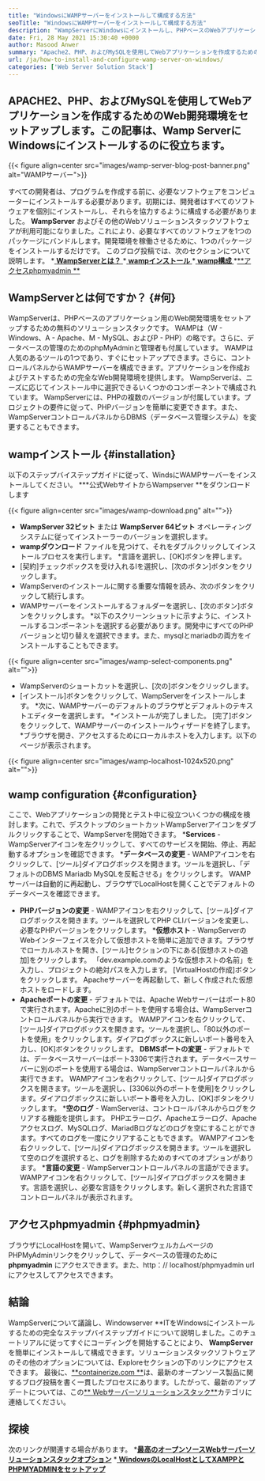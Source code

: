```yaml
---
title: "WindowsにWAMPサーバーをインストールして構成する方法" 
seoTitle: "WindowsにWAMPサーバーをインストールして構成する方法" 
description: "WampServerにWindowsにインストールし、PHPベースのWebアプリケーションの開発を迅速に開始します。 WAMPサーバーは、Windows 32と64ビットの両方で使用できます。" 
date: Fri, 28 May 2021 15:30:40 +0000
author: Masood Anwer
summary: "Apache2、PHP、およびMySQLを使用してWebアプリケーションを作成するためのWeb開発環境をセットアップします。この記事は、Wamp ServerにWindowsにインストールするのに役立ちます。" 
url: /ja/how-to-install-and-configure-wamp-server-on-windows/
categories: ['Web Server Solution Stack']
---
```


## APACHE2、PHP、およびMySQLを使用してWebアプリケーションを作成するためのWeb開発環境をセットアップします。この記事は、Wamp ServerにWindowsにインストールするのに役立ちます。

{{< figure align=center src="images/wamp-server-blog-post-banner.png" alt="WAMPサーバー">}}

すべての開発者は、プログラムを作成する前に、必要なソフトウェアをコンピューターにインストールする必要があります。初期には、開発者はすべてのソフトウェアを個別にインストールし、それらを協力するように構成する必要がありました。 **WampServer** およびその他のWebソリューションスタックソフトウェアが利用可能になりました。これにより、必要なすべてのソフトウェアを1つのパッケージにバンドルします。開発環境を稼働させるために、1つのパッケージをインストールするだけです。
このブログ投稿では、次のセクションについて説明します。
  *[ **WampServerとは？** ][1]
  *[ **wampインストール** ][2]
  *[ **wamp構成** ][3]
  *[**アクセスphpmyadmin **][4]

## WampServerとは何ですか？   {#何}
WampServerは、PHPベースのアプリケーション用のWeb開発環境をセットアップするための無料のソリューションスタックです。 WAMPは（W  -  Windows、A  -  Apache、M  -  MySQL、およびP  -  PHP）の略です。さらに、データベースの管理のためのphpMyAdminと管理者も付属しています。 WAMPは人気のあるツールの1つであり、すぐにセットアップできます。さらに、コントロールパネルからWAMPサーバーを構成できます。アプリケーションを作成およびテストするための完全なWeb開発環境を提供します。 WampServerは、ニーズに応じてインストール中に選択できるいくつかのコンポーネントで構成されています。 WampServerには、PHPの複数のバージョンが付属しています。プロジェクトの要件に従って、PHPバージョンを簡単に変更できます。また、WampServerコントロールパネルからDBMS（データベース管理システム）を変更することもできます。

## wampインストール {#installation}
以下のステップバイステップガイドに従って、WindsにWAMPサーバーをインストールしてください。
  ***公式WebサイトからWampserver **をダウンロードします

{{< figure align=center src="images/wamp-download.png" alt="">}}

  * **WampServer 32ビット** または **WampServer 64ビット** オペレーティングシステムに従ってインストーラーのバージョンを選択します。
  * **wampダウンロード** ファイルを見つけて、それをダブルクリックしてインストールプロセスを実行します。
  *言語を選択し、[OK]ボタンを押します。
  * [契約]チェックボックスを受け入れるIを選択し、[次のボタン]ボタンをクリックします。
  * WampServerのインストールに関する重要な情報を読み、次のボタンをクリックして続行します。
  * WAMPサーバーをインストールするフォルダーを選択し、[次のボタン]ボタンをクリックします。
  *以下のスクリーンショットに示すように、インストールするコンポーネントを選択する必要があります。開発中にすべてのPHPバージョンと切り替えを選択できます。また、mysqlとmariadbの両方をインストールすることもできます。

{{< figure align=center src="images/wamp-select-components.png" alt="">}}

  * WampServerのショートカットを選択し、[次の]ボタンをクリックします。
  * [インストール]ボタンをクリックして、WampServerをインストールします。
  *次に、WAMPサーバーのデフォルトのブラウザとデフォルトのテキストエディターを選択します。
  *インストールが完了しました。 [完了]ボタンをクリックして、WAMPサーバーのインストールウィザードを終了します。
  *ブラウザを開き、アクセスするためにローカルホストを入力します。以下のページが表示されます。

{{< figure align=center src="images/wamp-localhost-1024x520.png" alt="">}}


## wamp configuration   {#configuration}
ここで、Webアプリケーションの開発とテスト中に役立ついくつかの構成を検討します。これで、デスクトップのショートカットWampServerアイコンをダブルクリックすることで、WampServerを開始できます。
  ***Services**   -  WampServerアイコンを左クリックして、すべてのサービスを開始、停止、再起動するオプションを確認できます。
  ***データベースの変更**  -  WAMPアイコンを右クリックして、[ツール]ダイアログボックスを開きます。ツールを選択し、「デフォルトのDBMS Mariadb MySQLを反転させる」をクリックします。 WAMPサーバーは自動的に再起動し、ブラウザでLocalHostを開くことでデフォルトのデータベースを確認できます。
  * **PHPバージョンの変更**   -  WAMPアイコンを右クリックして、[ツール]ダイアログボックスを開きます。ツールを選択してPHP CLIバージョンを変更し、必要なPHPバージョンをクリックします。
  ***仮想ホスト**  -  WampServerのWebインターフェイスを介して仮想ホストを簡単に追加できます。ブラウザでローカルホストを開き、[ツール]セクションの下にある[仮想ホストの追加]をクリックします。 「dev.example.comのような仮想ホストの名前」を入力し、プロジェクトの絶対パスを入力します。 [VirtualHostの作成]ボタンをクリックします。 Apacheサーバーを再起動して、新しく作成された仮想ホストをロードします。
  * **Apacheポートの変更**   - デフォルトでは、Apache Webサーバーはポート80で実行されます。Apacheに別のポートを使用する場合は、WampServerコントロールパネルから実行できます。 WAMPアイコンを右クリックして、[ツール]ダイアログボックスを開きます。ツールを選択し、「80以外のポートを使用」をクリックします。ダイアログボックスに新しいポート番号を入力し、[OK]ボタンをクリックします。
  **DBMSポートの変更**  - デフォルトでは、データベースサーバーはポート3306で実行されます。データベースサーバーに別のポートを使用する場合は、WampServerコントロールパネルから実行できます。 WAMPアイコンを右クリックして、[ツール]ダイアログボックスを開きます。ツールを選択し、[3306以外のポートを使用]をクリックします。ダイアログボックスに新しいポート番号を入力し、[OK]ボタンをクリックします。
  ***空のログ**  -  WamServerは、コントロールパネルからログをクリアする機能を提供します。 PHPエラーログ、Apacheエラーログ、Apacheアクセスログ、MySQLログ、MariadBログなどのログを空にすることができます。すべてのログを一度にクリアすることもできます。 WAMPアイコンを右クリックして、[ツール]ダイアログボックスを開きます。ツールを選択して空のログを選択すると、ログを削除するためのすべてのオプションがあります。
  ***言語の変更**  -  WampServerコントロールパネルの言語ができます。 WAMPアイコンを右クリックして、[ツール]ダイアログボックスを開きます。言語を選択し、必要な言語をクリックします。新しく選択された言語でコントロールパネルが表示されます。

## アクセスphpmyadmin   {#phpmyadmin}
ブラウザにLocalHostを開いて、WampServerウェルカムページのPHPMyAdminリンクをクリックして、データベースの管理のために**phpmyadmin** にアクセスできます。また、http：// localhost/phpmyadmin urlにアクセスしてアクセスできます。

## 結論
WampServerについて議論し、Windowserver **ITをWindowsにインストールするための完全なステップバイステップガイドについて説明しました。このチュートリアルに従ってすぐにコーディングを開始することにより、 **WampServer**  を簡単にインストールして構成できます。ソリューションスタックソフトウェアのその他のオプションについては、Exploreセクションの下のリンクにアクセスできます。
最後に、[**containerize.com **][5]は、最新のオープンソース製品に関するブログ投稿を書く一貫したプロセスにあります。したがって、最新のアップデートについては、この[**  Webサーバーソリューションスタック**][6]カテゴリに連絡してください。

## 探検
次のリンクが関連する場合があります。
  *[**最高のオープンソースWebサーバーソリューションスタックオプション**][7]
  *[ **WindowsのLocalHostとしてXAMPPとPHPMYADMINをセットアップ** ][8]

  
[1]: #What
[2]: #Installation
[3]: #Configuration
[4]: #phpMyAdmin
[5]: https://containerize.com
[6]: https://blog.containerize.com/category/web-server-solution-stack/
[7]: https://products.containerize.com/solution-stack/
[8]: https://blog.containerize.com/database-management-software/how-to-setup-xampp-and-phpmyadmin-as-localhost-on-windows/
